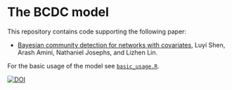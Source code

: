 # The BCDC model 

This repository contains code supporting the following paper:
- [Bayesian community detection for networks with covariates](https://arxiv.org/abs/2203.02090), Luyi Shen, Arash Amini, Nathaniel Josephs, and Lizhen Lin.


For the basic usage of the model see [`basic_usage.R`](https://github.com/aaamini/covar-sbm/blob/master/basic_usage.R).

[![DOI](https://zenodo.org/badge/440347024.svg)](https://zenodo.org/badge/latestdoi/440347024)
